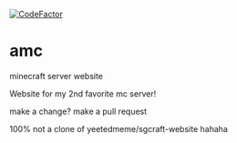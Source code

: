 [![CodeFactor](https://www.codefactor.io/repository/github/yeetedmeme/amc-website/badge)](https://www.codefactor.io/repository/github/yeetedmeme/amc-website)
# amc
minecraft server website

Website for my 2nd favorite mc server!

make a change? make a pull request

100% not a clone of yeetedmeme/sgcraft-website hahaha
